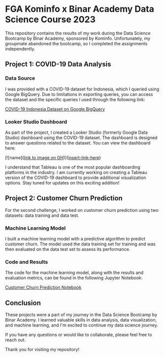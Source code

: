 # FGA Kominfo x Binar Academy Data Science Course 2023

This repository contains the results of my work during the Data Science Bootcamp by Binar Academy, sponsored by Kominfo. Unfortunately, my groupmate abandoned the bootcamp, so I completed the assignments independently.

## Project 1: COVID-19 Data Analysis

### Data Source
I was provided with a COVID-19 dataset for Indonesia, which I queried using Google BigQuery. Due to limitations in exporting queries, you can access the dataset and the specific queries I used through the following link:

[COVID-19 Indonesia Dataset on Google BigQuery](https://console.cloud.google.com/bigquery?sq=483474444483:f47e23bb96bb43d5a87330c693e8918e)

### Looker Studio Dashboard
As part of the project, I created a Looker Studio (formerly Google Data Studio) dashboard using the COVID-19 dataset. The dashboard is designed to answer questions related to the dataset. You can view the dashboard here:

[![name]([link to image on GH](https://github.com/gilangalauddin/FGA_KominfoxBinarAcademy_DataScience/blob/master/Capture.PNG))]([insert-link-here](https://lookerstudio.google.com/u/0/reporting/36af1b4c-5adb-4422-aac3-79b89ca91b3f/page/wr7ID))

I understand that Tableau is one of the most popular dashboarding platforms in the industry. I am currently working on creating a Tableau version of the COVID-19 dashboard to provide additional visualization options. Stay tuned for updates on this exciting addition!

## Project 2: Customer Churn Prediction

For the second challenge, I worked on customer churn prediction using two datasets: data training and data test.

### Machine Learning Model
I built a machine learning model with a predictive algorithm to predict customer churn. The model used the data training set for training and was then evaluated on the data test set to assess its performance.

### Code and Results
The code for the machine learning model, along with the results and evaluation metrics, can be found in the following Jupyter Notebook:

[Customer Churn Prediction Notebook](https://colab.research.google.com/drive/1qezJp0t-aw0c6CvcEYkAZ_oCqSEM4nZX?usp=sharing)

## Conclusion

These projects were a part of my journey in the Data Science Bootcamp by Binar Academy. I learned valuable skills in data analysis, data visualization, and machine learning, and I'm excited to continue my data science journey.

If you have any questions or would like to collaborate, please feel free to reach out.

Thank you for visiting my repository!
